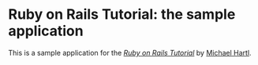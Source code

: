 # Ruby on Rails Tutorial: the sample application

This is a sample application for
the [*Ruby on Rails Tutorial*](http://railstutorial.org/)
by [Michael Hartl](http://michaelhartl.com/).